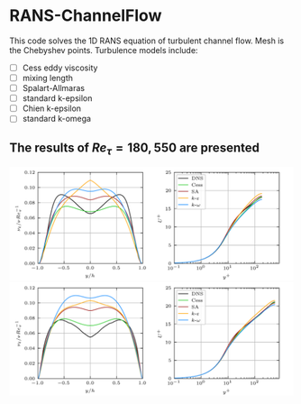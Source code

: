 # RANS-ChannelFlow
This code solves the 1D RANS equation of turbulent channel flow.
Mesh is the Chebyshev points.
Turbulence models include:
- [ ] Cess eddy viscosity
- [ ] mixing length
- [ ] Spalart-Allmaras
- [ ] standard k-epsilon
- [ ] Chien k-epsilon
- [ ] standard k-omega
## The results of $Re_\tau=180,550$ are presented
![](RAS-channel-Retau-180.png)
![](RAS-channel-Retau-550.png)
